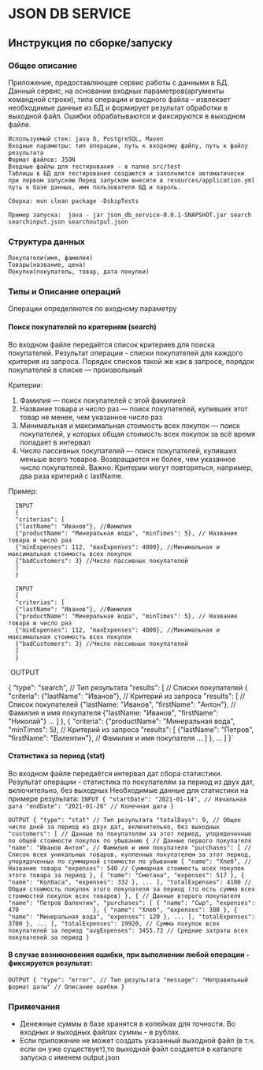 # JSON DB SERVICE

## Инструкция по сборке/запуску

### Общее описание
Приложение, предоставляющее сервис работы с данными в БД. Данный сервис, на основании входных параметров(аргументы командной строки), типа операции и входного файла – извлекает необходимые данные из БД и формирует результат обработки в выходной файл.
Ошибки обрабатываются и фиксируются в выходном файле.

	Используемый стек: java 8, PostgreSQL, Maven
	Входные параметры: тип операции, путь к входному файлу, путь к файлу результата
	Формат файлов: JSON
	Входные файлы для тестирования - в папке src/test
	Таблицы в БД для тестирования создаются и заполняются автоматически при первом запускею Перед запуском внесите в resources/application.yml путь к базе данных, имя пользователя БД и пароль.
`Сборка: mvn clean package -DskipTests`

`Пример запуска:  java - jar json_db_service-0.0.1-SNAPSHOT.jar search searchinput.json searchoutput.json`

### Структура данных
	Покупатели(имя, фамилия)
	Товары(название, цена)
	Покупки(покупатель, товар, дата покупки)

### Типы и Описание операций
Операции определяются по входному параметру

####	Поиск покупателей по критериям (search)
Во входном файле передаётся список критериев для поиска покупателей. Результат операции - списки покупателей для каждого критерия из запроса. Порядок списков такой же как в запросе, порядок покупателей в списке — произвольный

Критерии:
1. Фамилия — поиск покупателей с этой фамилией
2. Название товара и число раз — поиск покупателей, купивших этот товар не менее, чем указанное число раз
3. Минимальная и максимальная стоимость всех покупок — поиск покупателей, у которых общая стоимость всех покупок за всё время попадает в интервал
4. Число пассивных покупателей — поиск покупателей, купивших меньше всего товаров. Возвращается не более, чем указанное число покупателей.
      Важно: Критерии могут повторяться, например, два раза критерий с lastName.

 
Пример:

      INPUT
      {
      "criterias": [
      {"lastName": "Иванов"}, //Фамилия
      {"productName": "Минеральная вода", "minTimes": 5}, // Название товара и число раз
      {"minExpenses": 112, "maxExpenses": 4000}, //Минимальная и максимальная стоимость всех покупок
      {"badCustomers": 3} //Число пассивных покупателей
      ]
      }

      INPUT
      {
      "criterias": [
      {"lastName": "Иванов"}, //Фамилия
      {"productName": "Минеральная вода", "minTimes": 5}, // Название товара и число раз
      {"minExpenses": 112, "maxExpenses": 4000}, //Минимальная и максимальная стоимость всех покупок
      {"badCustomers": 3} //Число пассивных покупателей
      ]
      }

`OUTPUT

{
"type": "search", // Тип результата
"results": [ // Списки покупателей
{
"criteria": {"lastName": "Иванов"}, // Критерий из запроса
"results": [ // Список покупателей
{"lastName: "Иванов", "firstName": "Антон"}, // Фамилия и имя покупателя
{"lastName: "Иванов", "firstName": "Николай"}
...
]
},
{
"criteria": {"productName": "Минеральная вода", "minTimes": 5}, // Критерий из запроса
"results": [
{"lastName": "Петров", "firstName": "Валентин"}, // Фамилия и имя покупателя
...
]
},
...
]
}`


####	Статистика за период (stat)

Во входном файле передаётся интервал дат сбора статистики. Результат операции - статистика по покупателям за период из двух дат, включительно, без выходных
Необходимые данные для статистики на примере результата:
`INPUT
{
"startDate": "2021-01-14", // Начальная дата
"endDate": "2021-01-26" // Конечная дата
}`

`OUTPUT
{
"type": "stat" // Тип результата
"totalDays": 9, // Общее число дней за период из двух дат, включительно, без выходных
"customers": [ // Данные по покупателям за этот период, упорядоченные по общей стоимости покупок по убыванию
{ // Данные первого покупателя
"name": "Иванов Антон", // Фамилия и имя покупателя
"purchases": [ // Список всех уникальных товаров, купленных покупателем за этот период, упорядоченных по суммарной стоимости по убыванию
{
"name": "Хлеб", // Название товара
"expenses": 540 // Суммарная стоимость всех покупок этого товара за период
},
{
"name": "Сметана",
"expenses": 517
},
{
"name": "Колбаса",
"expenses": 332
},
...
],
"totalExpenses": 4100 // Общая стоимость покупок этого покупателя за период (то есть сумма всех стоимостей покупок всех товаров)
},
{ // Данные второго покупателя
"name": "Петров Валентин",
"purchases": [
{
"name": "Сыр",
"expenses": 470                    
},
{
"name": "Хлеб",
"expenses": 300
},
{
"name": "Минеральная вода",
"expenses": 120
},
...
],
"totalExpenses": 3700
},
...
],
"totalExpenses": 19920, // Сумма покупок всех покупателей за период
"avgExpenses": 3455.72 // Средние затраты всех покупателей за период
}`

#### В случае возникновения ошибки, при выполнении любой операции - фиксируется результат:
`OUTPUT
{
"type": "error", // Тип результата
"message": "Неправильный формат даты" // Описание ошибки
}`


### Примечания
* Денежные суммы в базе хранятся в копейках для точности. Во входных и выходных файлах суммы - в рублях. 
* Если приложение не может создать указанный выходной файл (в т.ч. если он уже существует),то выходной файл создается в каталоге запуска с именем output.json
